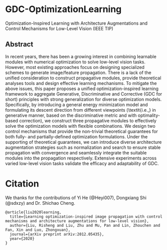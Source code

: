# GDC-OptimizationLearning
  Optimization-Inspired Learning with  Architecture Augmentations and Control Mechanisms  for Low-Level Vision (IEEE TIP)

## Abstract

In recent years, there has been a growing interest in combining learnable modules with numerical optimization to solve low-level vision tasks. However, most existing approaches focus on designing specialized schemes to generate image/feature propagation. There is a lack of  the unified consideration to construct  propagative modules,  provide theoretical analyses tools and design effective learning mechanisms.
To mitigate the above issues, this paper proposes a unified optimization-inspired learning framework to aggregate Generative, Discriminative and Corrective (GDC for short) principles with strong generalization for diverse optimization models. Specifically, by introducing a general energy minimization model and formulating its descent direction from different viewpoints (\textit{i.e.,} in generative manner, based on the discriminative metric and with optimality-based correction), we construct three propagative modules to effectively solve the optimization models with flexible combinations.
We design two control mechanisms that provide the non-trivial theoretical guarantees for both fully- and partially-defined optimization formulations. Under the supporting of  theoretical guarantees, we can introduce diverse architecture augmentation strategies such as normalization and search  to ensure stable propagation with convergence and seamlessly integrate the suitable modules into the propagation respectively. Extensive experiments across varied low-level vision tasks validate the efficacy and adaptability of GDC.
  
# Citation
We thanks for the contributions of Yi He (@Heyi007), Dongxiang Shi (@sdxzy) and Dr. Shichao Cheng.
```
@article{liu2020learning,
  title={Learning optimization-inspired image propagation with control mechanisms and architecture augmentations for low-level vision},
  author={Liu, Risheng and Liu, Zhu and Mu, Pan and Lin, Zhouchen and Fan, Xin and Luo, Zhongxuan},
  journal={arXiv preprint arXiv:2012.05435},
  year={2020}
}
```
  

